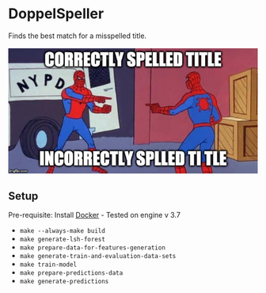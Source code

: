 # DoppelSpeller

Finds the best match for a misspelled title.<br/><br/>
![Project description](./description.jpg)

## Setup
Pre-requisite: Install [Docker](https://docs.docker.com/install/) - Tested on engine v 3.7
* `make --always-make build`
* `make generate-lsh-forest`
* `make prepare-data-for-features-generation`
* `make generate-train-and-evaluation-data-sets`
* `make train-model`
* `make prepare-predictions-data`
* `make generate-predictions`
